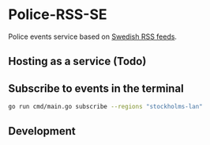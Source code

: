 # Police-RSS-SE

Police events service based on [Swedish RSS feeds](https://polisen.se/aktuellt/rss/lokala-rss-floden/).

## Hosting as a service (Todo)

## Subscribe to events in the terminal

```bash
go run cmd/main.go subscribe --regions "stockholms-lan"
```

## Development

```bash

```